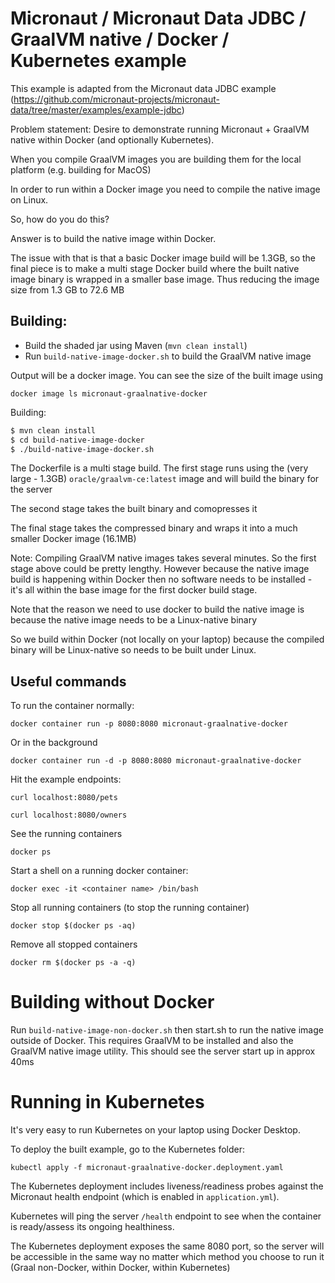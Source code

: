 # Micronaut / Micronaut Data JDBC / GraalVM native / Docker / Kubernetes example

This example is adapted from the Micronaut data JDBC example (https://github.com/micronaut-projects/micronaut-data/tree/master/examples/example-jdbc)

Problem statement:
Desire to demonstrate running Micronaut + GraalVM native within Docker (and optionally Kubernetes).

When you compile GraalVM images you are building them for the local platform (e.g. building for MacOS)

In order to run within a Docker image you need to compile the native image on Linux.

So, how do you do this?

Answer is to build the native image within Docker.

The issue with that is that a basic Docker image build will be 1.3GB, so the final piece is to make a multi stage Docker build where the built native image binary is wrapped in a smaller base image.  Thus reducing the image size from 1.3 GB to 72.6 MB

## Building:
* Build the shaded jar using Maven (`mvn clean install`)
* Run `build-native-image-docker.sh` to build the GraalVM native image

Output will be a docker image.  You can see the size of the built image using

`docker image ls micronaut-graalnative-docker`

Building:
```bash
$ mvn clean install 
$ cd build-native-image-docker
$ ./build-native-image-docker.sh
```

The Dockerfile is a multi stage build.
The first stage runs using the (very large - 1.3GB) `oracle/graalvm-ce:latest` image and will build the binary for the server

The second stage takes the built binary and comopresses it

The final stage takes the compressed binary and wraps it into a much smaller Docker image (16.1MB)

Note: Compiling GraalVM native images takes several minutes.  So the first stage above could be pretty lengthy.
However because the native image build is happening within Docker then no software needs to be installed - it's all within the base image for the first docker build stage.


Note that the reason we need to use docker to build the native image is because the native image needs to be a Linux-native binary

So we build within Docker (not locally on your laptop) because the compiled binary will be Linux-native so needs to be built under Linux.  
  

## Useful commands
To run the container normally:

`docker container run -p 8080:8080 micronaut-graalnative-docker`


Or in the background

`docker container run -d -p 8080:8080 micronaut-graalnative-docker`

Hit the example endpoints:

`curl localhost:8080/pets`

`curl localhost:8080/owners`


See the running containers

`docker ps`

Start a shell on a running docker container: 

`docker exec -it <container name> /bin/bash`

Stop all running containers (to stop the running container)

`docker stop $(docker ps -aq)`

Remove all stopped containers

`docker rm $(docker ps -a -q)`


# Building without Docker
Run `build-native-image-non-docker.sh` then start.sh to run the native image outside of Docker.
This requires GraalVM to be installed and also the GraalVM native image utility.
This should see the server start up in approx 40ms


# Running in Kubernetes
It's very easy to run Kubernetes on your laptop using Docker Desktop.

To deploy the built example, go to the Kubernetes folder:

`kubectl apply -f micronaut-graalnative-docker.deployment.yaml`

The Kubernetes deployment includes liveness/readiness probes against the Micronaut health endpoint (which is enabled in `application.yml`).

Kubernetes will ping the server `/health` endpoint to see when the container is ready/assess its ongoing healthiness.

The Kubernetes deployment exposes the same 8080 port, so the server will be accessible in the same way no matter which method you choose to run it (Graal non-Docker, within Docker, within Kubernetes)


